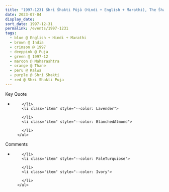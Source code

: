 ```yaml
---
title: "1997-1231 Śhrī Śhakti Pūjā (Hindi + English + Marathi), The Śhakti Within You Wants to Be Loving, Kind, and Generous, Kalwa, Thane, Maharashtra, India"
date: 2023-07-04
display_date: 
sort_date: 1997-12-31
permalink: /events/1997-1231
tags:
  - blue @ English + Hindi + Marathi
  - brown @ India
  - crimson @ 1997
  - deeppink @ Puja
  - green @ 1997-12
  - maroon @ Maharashtra
  - orange @ Thane
  - peru @ Kalwa
  - purple @ Shri Shakti
  - red @ Shri Shakti Puja
---
```


<div class="main">
  <div class="wave-list">
    <div class="title">
      <div class="text" style="--color: green">
        Key Quote
      </div>
    </div>
    <ul class="list">
        <li class="item" data-color-BlanchedAlmond>
          
        </li>
        <li class="item" style="--color: Lavender">
          
        </li>
        <li class="item" style="--color: BlanchedAlmond">
        
        </li>
      </ul>
  </div>
</div>

<div class="main">
  <div class="wave-list">
    <div class="title">
      <div class="text" style="--color: green">
        Comments
      </div>
    </div>
    <ul class="list">
        <li class="item" data-color-Ivory>
         
        </li>
        <li class="item" style="--color: PaleTurquiose">
          
        </li>
        <li class="item" style="--color: Ivory">
         
        </li>
      </ul>
  </div>
</div>